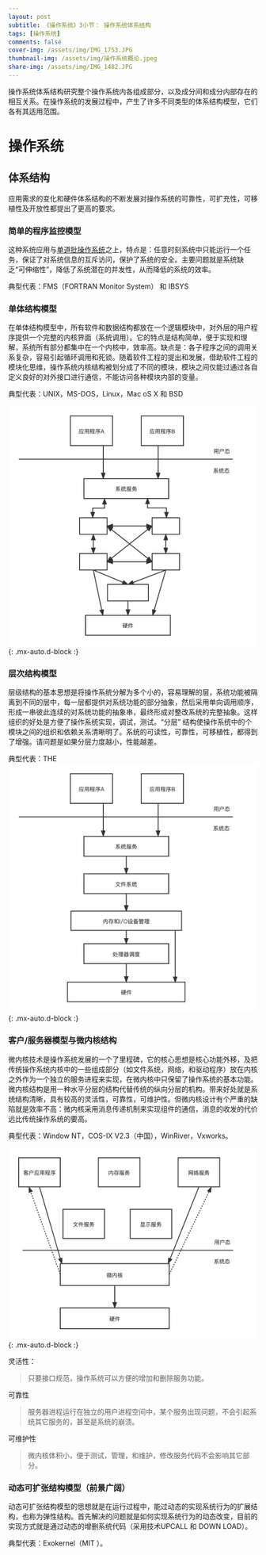 ```yaml
---
layout: post
subtitle: 《操作系统》3小节： 操作系统体系结构
tags: [操作系统]
comments: false
cover-img: /assets/img/IMG_1753.JPG
thumbnail-img: /assets/img/操作系统概论.jpeg
share-img: /assets/img/IMG_1482.JPG
---
```



操作系统体系结构研究整个操作系统内各组成部分，以及成分间和成分内部存在的相互关系。在操作系统的发展过程中，产生了许多不同类型的体系结构模型，它们各有其适用范围。

# 操作系统

##  体系结构
应用需求的变化和硬件体系结构的不断发展对操作系统的可靠性，可扩充性，可移植性及开放性都提出了更高的要求。

###  简单的程序监控模型
这种系统应用与[单道批操作系统](/2022-06-13-Operating-System)之上，特点是：任意时刻系统中只能运行一个任务，保证了对系统信息的互斥访问，保护了系统的安全。主要问题就是系统缺乏“可伸缩性”，降低了系统潜在的并发性，从而降低的系统的效率。

典型代表：FMS（FORTRAN Monitor System） 和 IBSYS

### 单体结构模型
在单体结构模型中，所有软件和数据结构都放在一个逻辑模块中，对外层的用户程序提供一个完整的内核界面（系统调用）。它的特点是结构简单，便于实现和理解，系统所有部分都集中在一个内核中，效率高。缺点是：各子程序之间的调用关系复杂，容易引起循环调用和死锁。随着软件工程的提出和发展，借助软件工程的模块化思维，操作系统内核结构被划分成了不同的模块，模块之间仅能过通过各自定义良好的对外接口进行通信，不能访问各种模块内部的变量。

典型代表：UNIX，MS-DOS，Linux，Mac oS X 和 BSD

![操作系统-单体结构.png](/assets/img/操作系统-单体结构.png){: .mx-auto.d-block :}

### 层次结构模型
层级结构的基本思想是将操作系统分解为多个小的，容易理解的层，系统功能被隔离到不同的层中，每一层都提供对系统功能的部分抽象，然后采用单向调用顺序，形成一串彼此连续的对系统功能的抽象串，最终形成对整改系统的完整抽象。这样组织的好处是方便了操作系统实现，调试，测试。“分层” 结构使操作系统中的个模块之间的组织和依赖关系清晰明了。系统的可读性，可靠性，可移植性，都得到了增强。请问题是如果分层力度越小，性能越差。

典型代表：THE
![操作系统-层次结构.png](/assets/img/操作系统-层次结构.png){: .mx-auto.d-block :}


### 客户/服务器模型与微内核结构
微内核技术是操作系统发展的一个了里程碑，它的核心思想是核心功能外移，及把传统操作系统内核中的一些组成部分（如文件系统，网络，和驱动程序）放在内核之外作为一个独立的服务进程来实现，在微内核中只保留了操作系统的基本功能。
微内核结构是用一种水平分层的结构代替传统的纵向分层的机构。带来好处就是系统结构清晰，具有较高的灵活性，可靠性，可维护性。但微内核设计有个严重的缺陷就是效率不高：微内核采用消息传递机制来实现组件的通信，消息的收发的代价远比传统操作系统的要高。

典型代表：Window NT，COS-IX V2.3（中国），WinRiver，Vxworks。

![操作系统-微内核.png](/assets/img/操作系统-微内核.png){: .mx-auto.d-block :}

灵活性：
> 只要接口规范，操作系统可以方便的增加和删除服务功能。

可靠性
> 服务器进程运行在独立的用户进程空间中，某个服务出现问题，不会引起系统其它服务的，甚至是系统的崩溃。

可维护性
> 微内核体积小，便于测试，管理，和维护，修改服务代码不会影响其它部分。



### 动态可扩张结构模型（前景广阔）

动态可扩张结构模型的思想就是在运行过程中，能过动态的实现系统行为的扩展结构，也称为弹性结构。首先解决的问题就是如何实现系统行为的动态改变，目前的实现方式就是通过动态的增删系统代码（采用技术UPCALL 和 DOWN LOAD）。

典型代表：Exokernel（MIT ）。